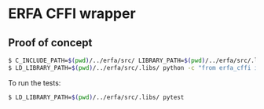 # ERFA CFFI wrapper

## Proof of concept

```bash
$ C_INCLUDE_PATH=$(pwd)/../erfa/src/ LIBRARY_PATH=$(pwd)/../erfa/src/.libs/ pip install -e .
$ LD_LIBRARY_PATH=$(pwd)/../erfa/src/.libs/ python -c "from erfa_cffi import eraEpb; print(eraEpb(2415019.8135, 30103.18648))"
```

To run the tests:

```bash
$ LD_LIBRARY_PATH=$(pwd)/../erfa/src/.libs/ pytest
```
